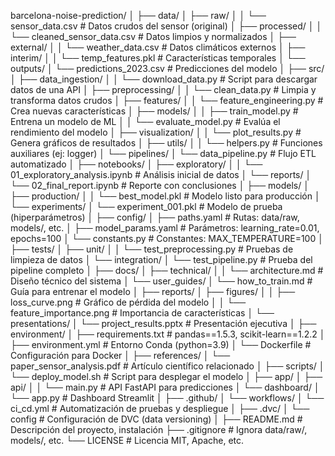 barcelona-noise-prediction/
│
├── data/
│   ├── raw/
│   │   └── sensor_data.csv             # Datos crudos del sensor (original)
│   ├── processed/
│   │   └── cleaned_sensor_data.csv      # Datos limpios y normalizados
│   ├── external/
│   │   └── weather_data.csv             # Datos climáticos externos
│   ├── interim/
│   │   └── temp_features.pkl           # Características temporales
│   └── outputs/
│       └── predictions_2023.csv         # Predicciones del modelo
│
├── src/
│   ├── data_ingestion/
│   │   └── download_data.py             # Script para descargar datos de una API
│   ├── preprocessing/
│   │   └── clean_data.py                # Limpia y transforma datos crudos
│   ├── features/
│   │   └── feature_engineering.py       # Crea nuevas características
│   ├── models/
│   │   ├── train_model.py               # Entrena un modelo de ML
│   │   └── evaluate_model.py            # Evalúa el rendimiento del modelo
│   ├── visualization/
│   │   └── plot_results.py              # Genera gráficos de resultados
│   ├── utils/
│   │   └── helpers.py                   # Funciones auxiliares (ej: logger)
│   └── pipelines/
│       └── data_pipeline.py             # Flujo ETL automatizado
│
├── notebooks/
│   ├── exploratory/
│   │   └── 01_exploratory_analysis.ipynb  # Análisis inicial de datos
│   └── reports/
│       └── 02_final_report.ipynb          # Reporte con conclusiones
│
├── models/
│   ├── production/
│   │   └── best_model.pkl               # Modelo listo para producción
│   └── experiments/
│       └── experiment_001.pkl           # Modelo de prueba (hiperparámetros)
│
├── config/
│   ├── paths.yaml                       # Rutas: data/raw, models/, etc.
│   ├── model_params.yaml                # Parámetros: learning_rate=0.01, epochs=100
│   └── constants.py                     # Constantes: MAX_TEMPERATURE=100
│
├── tests/
│   ├── unit/
│   │   └── test_preprocessing.py        # Pruebas de limpieza de datos
│   └── integration/
│       └── test_pipeline.py             # Prueba del pipeline completo
│
├── docs/
│   ├── technical/
│   │   └── architecture.md              # Diseño técnico del sistema
│   └── user_guides/
│       └── how_to_train.md              # Guía para entrenar el modelo
│
├── reports/
│   ├── figures/
│   │   ├── loss_curve.png               # Gráfico de pérdida del modelo
│   │   └── feature_importance.png       # Importancia de características
│   └── presentations/
│       └── project_results.pptx         # Presentación ejecutiva
│
├── environment/
│   ├── requirements.txt                 # pandas==1.5.3, scikit-learn==1.2.2
│   ├── environment.yml                  # Entorno Conda (python=3.9)
│   └── Dockerfile                       # Configuración para Docker
│
├── references/
│   └── paper_sensor_analysis.pdf        # Artículo científico relacionado
│
├── scripts/
│   └── deploy_model.sh                  # Script para desplegar el modelo
│
├── app/
│   ├── api/
│   │   └── main.py                      # API FastAPI para predicciones
│   └── dashboard/
│       └── app.py                       # Dashboard Streamlit
│
├── .github/
│   └── workflows/
│       └── ci_cd.yml                    # Automatización de pruebas y despliegue
│
├── .dvc/
│   └── config                           # Configuración de DVC (data versioning)
│
├── README.md                            # Descripción del proyecto, instalación
├── .gitignore                           # Ignora data/raw/, models/, etc.
└── LICENSE                              # Licencia MIT, Apache, etc.